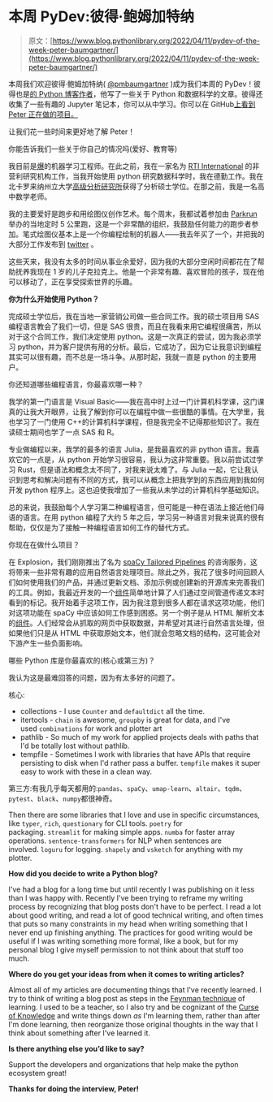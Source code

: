# 本周 PyDev:彼得·鲍姆加特纳

> 原文：[https://www.blog.pythonlibrary.org/2022/04/11/pydev-of-the-week-peter-baumgartner/](https://www.blog.pythonlibrary.org/2022/04/11/pydev-of-the-week-peter-baumgartner/)

本周我们欢迎彼得·鲍姆加特纳( [@pmbaumgartner](https://twitter.com/pmbaumgartner) )成为我们本周的 PyDev！彼得也是[的 Python 博客作者](https://www.peterbaumgartner.com/blog/)，他写了一些关于 Python 和数据科学的文章。彼得还收集了一些有趣的 Jupyter 笔记本，你可以从中学习。你可以在 GitHub[上看到 Peter 正在做的项目。](https://github.com/pmbaumgartner/)

让我们花一些时间来更好地了解 Peter！

你能告诉我们一些关于你自己的情况吗(爱好、教育等)

我目前是[爆](https://explosion.ai/)的机器学习工程师。在此之前，我在一家名为 [RTI International](https://www.rti.org/) 的非营利研究机构工作，当我开始使用 python 研究数据科学时，我在德勤工作。我在北卡罗来纳州立大学[高级分析研究所](https://analytics.ncsu.edu/)获得了分析硕士学位。在那之前，我是一名高中数学老师。

我的主要爱好是跑步和用绘图仪创作艺术。每个周末，我都试着参加由 [Parkrun](https://www.parkrun.us/) 举办的当地定时 5 公里跑，这是一个非常酷的组织，我鼓励任何能力的跑步者参加。笔式绘图仪基本上是一个你编程绘制的机器人——我去年买了一个，并把我的大部分工作发布到 [twitter](https://twitter.com/search?q=from%3A%40pmbaumgartner%20%23plottertwitter&src=typed_query&f=live) 。

这些天来，我没有太多的时间从事业余爱好，因为我的大部分空闲时间都花在了帮助抚养我现在 1 岁的儿子克拉克上。他是一个非常有趣、喜欢冒险的孩子，现在他可以移动了，正在享受探索世界的乐趣。

**你为什么开始使用 Python？**

完成硕士学位后，我在当地一家营销公司做一些合同工作。我的硕士项目用 SAS 编程语言教会了我们一切，但是 SAS 很贵，而且在我看来用它编程很痛苦，所以对于这个合同工作，我们决定使用 python。这是一次真正的尝试，因为我必须学习 python，并为客户提供有用的分析。最后，它成功了，因为它让我意识到编程其实可以很有趣，而不总是一场斗争。从那时起，我就一直是 python 的主要用户。

你还知道哪些编程语言，你最喜欢哪一种？

我学的第一门语言是 Visual Basic——我在高中时上过一门计算机科学课，这门课真的让我大开眼界，让我了解到你可以在编程中做一些很酷的事情。在大学里，我也学习了一门使用 C++的计算机科学课程，但是我完全不记得那些知识了。我在读硕士期间也学了一点 SAS 和 R。

专业做编程以来，我学的最多的语言 Julia，是我最喜欢的非 python 语言。我喜欢它的一点是，从 python 开始学习很容易，我认为这非常重要。我以前尝试过学习 Rust，但是语法和概念太不同了，对我来说太难了。与 Julia 一起，它让我认识到思考和解决问题有不同的方式，我可以从概念上把我学到的东西应用到我如何开发 python 程序上。这也迫使我增加了一些我从未学过的计算机科学基础知识。

总的来说，我鼓励每个人学习第二种编程语言，但可能是一种在语法上接近他们母语的语言。在用 python 编程了大约 5 年之后，学习另一种语言对我来说真的很有帮助，仅仅是为了接触一种编程语言如何工作的替代方式。

你现在在做什么项目？

在 Explosion，我们刚刚推出了名为 [spaCy Tailored Pipelines](https://explosion.ai/spacy-tailored-pipelines) 的咨询服务，这将带来一些非常有趣的应用自然语言处理项目。除此之外，我花了很多时间回顾人们如何使用我们的产品，并通过更新文档、添加示例或创建新的开源库来完善我们的工具。例如，我最近开发的一个[组件](https://github.com/pmbaumgartner/corpus_statistics)简单地计算了人们通过空间管道传递文本时看到的标记。我开始着手这项工作，因为我注意到很多人都在请求这项功能，他们对这项功能在 spaCy 中应该如何工作感到困惑。另一个例子是从 HTML 解析文本的[组件](https://github.com/pmbaumgartner/spacy-html-tokenizer)。人们经常会从抓取的网页中获取数据，并希望对其进行自然语言处理，但如果他们只是从 HTML 中获取原始文本，他们就会忽略文档的结构，这可能会对下游产生一些负面影响。

哪些 Python 库是你最喜欢的(核心或第三方)？

我认为这是最难回答的问题，因为有太多好的问题了。

核心:

*   collections - I use `Counter` and `defaultdict` all the time.
*   itertools - `chain` is awesome, `groupby` is great for data, and I've used `combinations` for work and plotter art
*   pathlib - So much of my work for applied projects deals with paths that I'd be totally lost without pathlib.
*   tempfile - Sometimes I work with libraries that have APIs that require persisting to disk when I'd rather pass a buffer. `tempfile` makes it super easy to work with these in a clean way.

第三方:有我几乎每天都用的:`pandas`、`spaCy`、`umap-learn`、`altair`、`tqdm`、`pytest`、`black`、`numpy`都很神奇。

Then there are some libraries that I love and use in specific circumstances, like `typer`, `rich`, `questionary` for CLI tools. `poetry` for packaging. `streamlit` for making simple apps. `numba` for faster array operations. `sentence-transformers` for NLP when sentences are involved. `loguru` for logging. `shapely` and `vsketch` for anything with my plotter.

**How did you decide to write a Python blog?**

I've had a blog for a long time but until recently I was publishing on it less than I was happy with. Recently I've been trying to reframe my writing process by recognizing that blog posts don't have to be perfect. I read a lot about good writing, and read a lot of good technical writing, and often times that puts so many constraints in my head when writing something that I never end up finishing anything. The practices for good writing would be useful if I was writing something more formal, like a book, but for my personal blog I give myself permission to not think about that stuff too much.

**Where do you get your ideas from when it comes to writing articles?**

Almost all of my articles are documenting things that I've recently learned. I try to think of writing a blog post as steps in the [Feynman technique](https://fs.blog/feynman-technique/) of learning. I used to be a teacher, so I also try and be cognizant of the [Curse of Knowledge](https://digitallearning.arizona.edu/news/curse-knowledge) and write things down *as* I'm learning them, rather than after I'm done learning, then reorganize those original thoughts in the way that I think about something after I've learned it.

**Is there anything else you’d like to say?**

Support the developers and organizations that help make the python ecosystem great!

 **Thanks for doing the interview, Peter!**